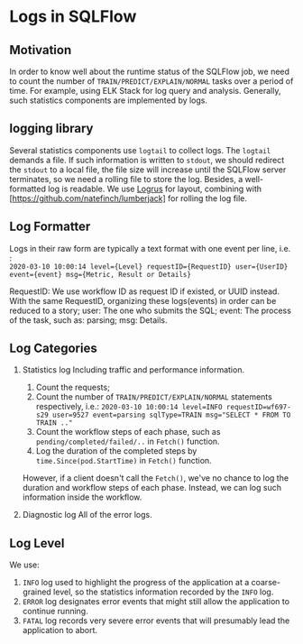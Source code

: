 # Logs in SQLFlow
## Motivation
In order to know well about the runtime status of the SQLFlow job, we need to count the number of `TRAIN/PREDICT/EXPLAIN/NORMAL` tasks over a period of time. For example, using ELK Stack for log query and analysis‎. Generally, such statistics components are implemented by logs.

## logging library
Several statistics components use `logtail` to collect logs. The `logtail` demands a file. If such information is written to `stdout`, we should redirect the `stdout` to a local file, the file size will increase until the SQLFlow server terminates, so we need a rolling file to store the log. Besides, a well-formatted log is readable.
We use [Logrus](https://github.com/sirupsen/logrus) for layout, combining with [https://github.com/natefinch/lumberjack] for rolling the log file.

## Log Formatter
Logs in their raw form are typically a text format with one event per line, i.e. :    
`2020-03-10 10:00:14 level={Level} requestID={RequestID} user={UserID} event={event} msg={Metric, Result or Details}`

RequestID: We use workflow ID as request ID if existed, or UUID instead. With the same RequestID, organizing these logs(events) in order can be reduced to a story;
user: The one who submits the SQL;
event: The process of the task, such as: parsing;
msg: Details.

## Log Categories
1. Statistics log
    Including traffic and performance information.
    1. Count the requests;
    1. Count the number of `TRAIN/PREDICT/EXPLAIN/NORMAL` statements respectively, i.e.:
    `2020-03-10 10:00:14 level=INFO requestID=wf697-s29 user=9527 event=parsing sqlType=TRAIN msg="SELECT * FROM TO TRAIN .."`
    1. Count the workflow steps of each phase, such as `pending/completed/failed/..` in `Fetch()` function.
    1. Log the duration of the completed steps by `time.Since(pod.StartTime)` in `Fetch()` function.

    However, if a client doesn't call the `Fetch()`, we've no chance to log the duration and workflow steps of each phase. Instead, we can log such information inside the workflow.
1. Diagnostic log
  All of the error logs.

## Log Level
We use:
1. `INFO` log used to highlight the progress of the application at a coarse-grained level, so the statistics information recorded by the `INFO` log.
1. `ERROR` log designates error events that might still allow the application to continue running.
1. `FATAL` log records very severe error events that will presumably lead the application to abort.